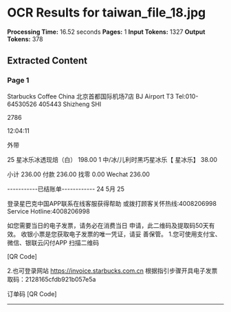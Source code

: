 # OCR Results for taiwan_file_18.jpg

**Processing Time:** 16.52 seconds
**Pages:** 1
**Input Tokens:** 1327
**Output Tokens:** 378

## Extracted Content

### Page 1

<logo>Starbucks Coffee China</logo>
北京首都国际机场7店
BJ Airport T3
Tel:010-64530526
405443 Shizheng SHI

2786

12:04:11

外带

25 星冰乐冰透现焙（白）         198.00
1 中/冰/儿利时黑巧星冰乐【
星冰乐】                        38.00

小计                           236.00
付款                           236.00
找零                             0.00
Wechat                         236.00

-----------已结账单------------
24 5月 25

登录星巴克中国APP联系在线客服获得帮助
或拨打顾客关怀热线:4008206998
Service Hotline:4008206998

如您需要当日的电子发票，请务必在消费当日
申请，此二维码及提取码50天有效。
收银小票是您获取电子发票的唯一凭证，请妥
善保管。
1.您可使用支付宝、微信、银联云闪付APP
扫描二维码

[QR Code]

2.也可登录网站
https://invoice.starbucks.com.cn
根据指引步骤开具电子发票
取码：2128165cfdb921b057e5a

订单码
[QR Code]

---

